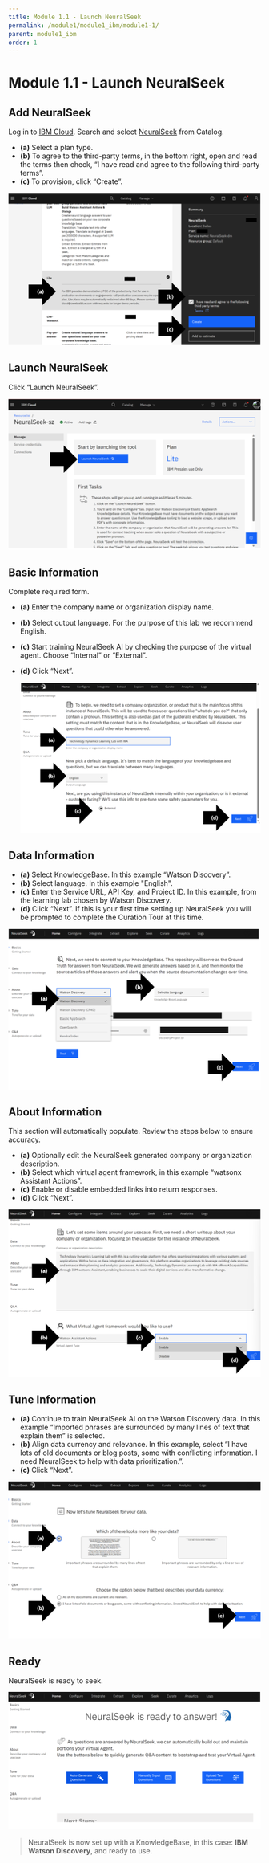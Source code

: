 ```yaml
---
title: Module 1.1 - Launch NeuralSeek
permalink: /module1/module1_ibm/module1-1/
parent: module1_ibm
order: 1
---
```


# Module 1.1 - Launch NeuralSeek

## Add NeuralSeek

Log in to [IBM Cloud](https://cloud.ibm.com/login?cm_sp=ibmdev-_-developer-_-trial&_gl=1*1odtrhw*_ga*NTM2NzU0MTk0LjE2OTY1MjE4NDQ.*_ga_FYECCCS21D*MTY5Njg2NzU0Ni41LjEuMTY5Njg2ODg5OS4wLjAuMA..). Search and select [NeuralSeek](https://cloud.ibm.com/catalog/services/neuralseek?cm_sp=ibmdev-_-developer-_-trial) from Catalog. 
- **(a)** Select a plan type. 
- **(b)** To agree to the third-party terms, in the bottom right, open and read the terms then check, “I have read and agree to the following third-party terms”. 
- **(c)** To provision, click “Create”.

![image1.1.1](images/image1.1.1_updated.png)

## Launch NeuralSeek

Click “Launch NeuralSeek”.

![image1.1.2](images/image1.1.2.png)

## Basic Information

Complete required form. 
- **(a)** Enter the company name or organization display name.
- **(b)** Select output language. For the purpose of this lab we recommend English. 
- **(c)** Start training NeuralSeek AI by checking the purpose of the virtual agent. Choose “Internal” or “External”.
- **(d)** Click “Next”.

  ![image1.1.3](images/image1.1.3.png)

## Data Information

- **(a)** Select KnowledgeBase. In this example “Watson Discovery”.
- **(b)** Select language. In this example "English".
- **(c)** Enter the Service URL, API Key, and Project ID. In this example, from the learning lab chosen by Watson Discovery.
- **(d)** Click “Next”. If this is your first time setting up NeuralSeek you will be prompted to complete the Curation Tour at this time.

![image1.1.4](images/image1.1.4.png)

## About Information

This section will automatically populate. Review the steps below to ensure accuracy. 

- **(a)** Optionally edit the NeuralSeek generated company or organization description.
- **(b)** Select which virtual agent framework, in this example “watsonx Assistant Actions”.
- **(c)** Enable or disable embedded links into return responses.
- **(d)** Click “Next”.

![image1.1.5](images/image1.1.5.png)

## Tune Information

- **(a)** Continue to train NeuralSeek AI on the Watson Discovery data. In this example “Imported phrases are surrounded by many lines of text that explain them” is selected.
- **(b)** Align data currency and relevance. In this example, select “I have lots of old documents or blog posts, some with conflicting information. I need NeuralSeek to help with data prioritization.”.
- **(c)** Click “Next”.

![image1.1.6](images/image1.1.6.png)

## Ready

NeuralSeek is ready to seek.

![image1.1.7](images/image1.1.7.png)

> NeuralSeek is now set up with a KnowledgeBase, in this case: **IBM Watson Discovery**, and ready to use. 